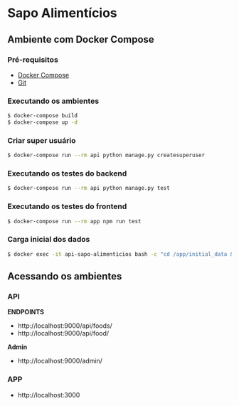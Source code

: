# Sapo Alimentícios

## Ambiente com Docker Compose

### Pré-requisitos

-   [Docker Compose](http://https://docs.docker.com/compose/install/ "Install Docker Compose")
-   [Git](https://git-scm.com/book/en/v2/Getting-Started-Installing-Git "Git")

### Executando os ambientes

```sh
$ docker-compose build
$ docker-compose up -d
```

### Criar super usuário

```sh
$ docker-compose run --rm api python manage.py createsuperuser
```

### Executando os testes do backend

```sh
$ docker-compose run --rm api python manage.py test
```

### Executando os testes do frontend

```sh
$ docker-compose run --rm app npm run test
```

### Carga inicial dos dados

```sh
$ docker exec -it api-sapo-alimenticios bash -c "cd /app/initial_data && python initial_data_import.py"
```

## Acessando os ambientes

### API

**ENDPOINTS**

-   http://localhost:9000/api/foods/
-   http://localhost:9000/api/food/

**Admin**

-   http://localhost:9000/admin/

### APP

-   http://localhost:3000
